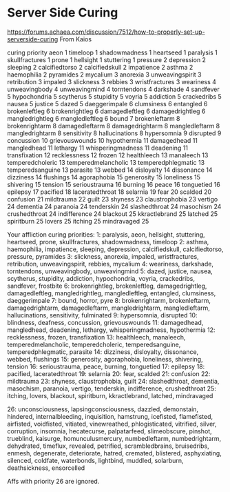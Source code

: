 # Server Side Curing

https://forums.achaea.com/discussion/7512/how-to-properly-set-up-serverside-curing
From Kaios

curing priority aeon 1 timeloop 1 shadowmadness 1 heartseed 1 paralysis 1 skullfractures 1 prone 1 hellsight 1 stuttering 1 pressure 2 depression 2 sleeping 2 calcifiedtorso 2 calcifiedskull 2 impatience 2 asthma 2 haemophilia 2 pyramides 2 mycalium 3 anorexia 3 unweavingspirit 3 retribution 3 impaled 3 slickness 3 rebbies 3 wristfractures 3 weariness 4 unweavingbody 4 unweavingmind 4 torntendons 4 darkshade 4 sandfever 5 hypochondria 5 scytherus 5 stupidity 5 voyria 5 addiction 5 crackedribs 5 nausea 5 justice 5 dazed 5 daeggerimpale 6 clumsiness 6 entangled 6 brokenleftleg 6 brokenrightleg 6 damagedleftleg 6 damagedrightleg 6 mangledrightleg 6 mangledleftleg 6 bound 7 brokenleftarm 8 brokenrightarm 8 damagedleftarm 8 damagedrightarm 8 mangledleftarm 8 mangledrightarm 8 sensitivity 8 hallucinations 8 hypersomnia 9 disrupted 9 concussion 10 grievouswounds 10 hypothermia 11 damagedhead 11 mangledhead 11 lethargy 11 whisperingmadness 11 deadening 11 transfixation 12 recklessness 12 frozen 12 healthleech 13 manaleech 13 temperedcholeric 13 temperedmelancholic 13 temperedphlegmatic 13 temperedsanguine 13 parasite 13 webbed 14 disloyalty 14 dissonance 14 dizziness 14 flushings 14 agoraphobia 15 generosity 15 loneliness 15 shivering 15 tension 15 serioustrauma 16 burning 16 peace 16 tonguetied 16 epilepsy 17 pacified 18 laceratedthroat 18 selarnia 19 fear 20 scalded 20 confusion 21 mildtrauma 22 guilt 23 shyness 23 claustrophobia 23 vertigo 24 dementia 24 paranoia 24 tenderskin 24 slashedthroat 24 masochism 24 crushedthroat 24 indifference 24 blackout 25 kkractlebrand 25 latched 25 spiritburn 25 lovers 25 itching 25 mindravaged 25


Your affliction curing priorities:
1:  paralysis, aeon, hellsight, stuttering, heartseed, prone, skullfractures, shadowmadness,
timeloop
2:  asthma, haemophilia, impatience, sleeping, depression, calcifiedskull, calcifiedtorso, pressure,
pyramides
3:  slickness, anorexia, impaled, wristfractures, retribution, unweavingspirit, rebbies, mycalium
4:  weariness, darkshade, torntendons, unweavingbody, unweavingmind
5:  dazed, justice, nausea, scytherus, stupidity, addiction, hypochondria, voyria, crackedribs,
sandfever, frostbite
6:  brokenrightleg, brokenleftleg, damagedrightleg, damagedleftleg, mangledrightleg, mangledleftleg,
entangled, clumsiness, daeggerimpale
7:  bound, horror, pyre
8:  brokenrightarm, brokenleftarm, damagedrightarm, damagedleftarm, mangledrightarm, mangledleftarm, hallucinations, sensitivity, fulminated 
9:  hypersomnia, disrupted
10: blindness, deafness, concussion, grievouswounds
11: damagedhead, mangledhead, deadening, lethargy, whisperingmadness, hypothermia
12: recklessness, frozen, transfixation
13: healthleech, manaleech, temperedmelancholic, temperedcholeric, temperedsanguine, temperedphlegmatic, parasite
14: dizziness, disloyalty, dissonance, webbed, flushings
15: generosity, agoraphobia, loneliness, shivering, tension
16: serioustrauma, peace, burning, tonguetied
17: epilepsy
18: pacified, laceratedthroat
19: selarnia
20: fear, scalded
21: confusion
22: mildtrauma
23: shyness, claustrophobia, guilt
24: slashedthroat, dementia, masochism, paranoia, vertigo, tenderskin, indifference, crushedthroat
25: itching, lovers, blackout, spiritburn, kkractlebrand, latched, mindravaged

26: unconsciousness, lapsingconsciousness, dazzled, demonstain, hindered, internalbleeding,
inquisition, hamstrung, icefisted, flamefisted, airfisted, voidfisted, vitiated, vinewreathed, 
phlogisticated, vitrified, silver, corruption, insomnia, hecatecurse, palpatarfeed, slimeobscure, 
pinshot, trueblind, kaisurge, homunculusmercury, numbedleftarm, numbedrightarm, dehydrated, 
timeflux, revealed, petrified, scrambledbrains, bruisedribs, enmesh, degenerate, deteriorate, 
hatred, cremated, blistered, asphyxiating, silenced, coldfate, waterbonds, lightbind, muddled, 
solarburn, deathsickness, ensorcelled

Affs with priority 26 are ignored.

